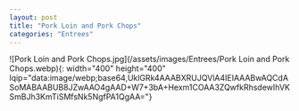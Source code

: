 ```yaml
---
layout: post
title: "Pork Loin and Pork Chops"
categories: "Entrees"
---
```

![Pork Loin and Pork Chops.jpg](/assets/images/Entrees/Pork Loin and Pork Chops.webp){: width="400" height="400" lqip="data:image/webp;base64,UklGRk4AAABXRUJQVlA4IEIAAABwAQCdASoMABAABUB8JZwAAO4gAAD+W7+3bA+Hexm1COAA3ZQwfkRhsdewIhVKSmBJh3KmTiSMfsNk5NgfPA1QgAA="}

